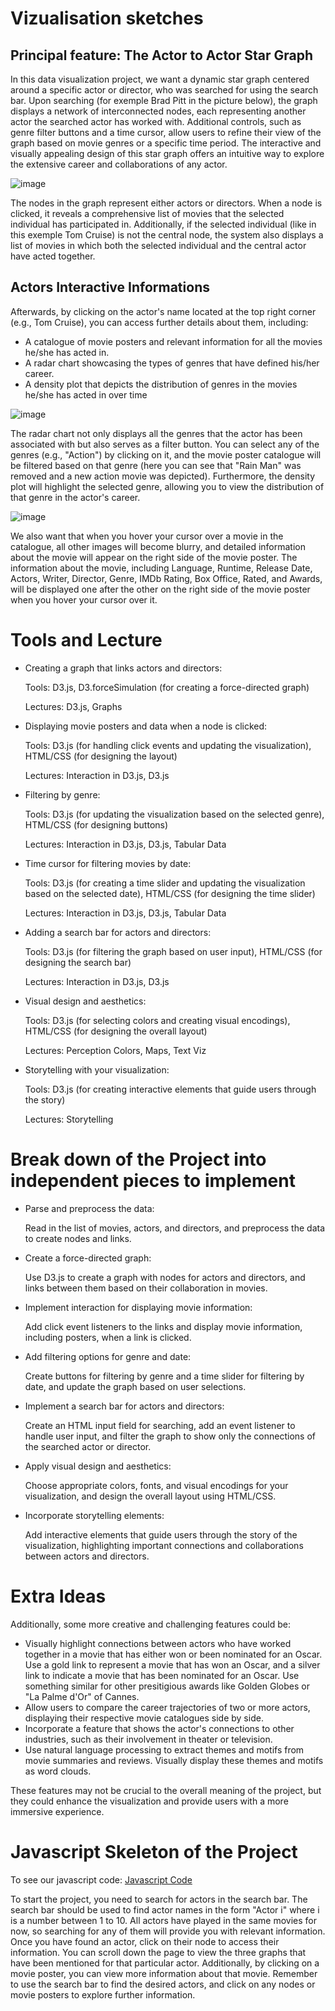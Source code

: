 # Vizualisation sketches
## Principal feature: The Actor to Actor Star Graph
In this data visualization project, we want a dynamic star graph centered around a specific actor or director, who was searched for using the search bar. 
Upon searching (for exemple Brad Pitt in the picture below), the graph displays a network of interconnected nodes, each representing another actor the searched actor has worked with. Additional controls, such as genre filter buttons and a time cursor, allow users to refine their view of the graph based on movie genres or a specific time period. The interactive and visually appealing design of this star graph offers an intuitive way to explore the extensive career and collaborations of any actor.

    
![image](https://user-images.githubusercontent.com/61150130/234244159-8c7fad11-1dda-4616-92a0-cc52cd813132.png)
    
The nodes in the graph represent either actors or directors. When a node is clicked, it reveals a comprehensive list of movies that the selected individual has participated in. Additionally, if the selected individual (like in this exemple Tom Cruise) is not the central node, the system also displays a list of movies in which both the selected individual and the central actor have acted together. 

## Actors Interactive Informations

Afterwards, by clicking on the actor's name located at the top right corner (e.g., Tom Cruise), you can access further details about them, including:

- A catalogue of movie posters and relevant information for all the movies he/she has acted in.
- A radar chart showcasing the types of genres that have defined his/her career.
- A density plot that depicts the distribution of genres in the movies he/she has acted in over time
    
![image](https://user-images.githubusercontent.com/61150130/234244230-2b6752bb-3a6f-49dc-9b45-fab073e90ebe.png)
   
The radar chart not only displays all the genres that the actor has been associated with but also serves as a filter button. You can select any of the genres (e.g., "Action") by clicking on it, and the movie poster catalogue will be filtered based on that genre (here you can see that "Rain Man" was removed and a new action movie was depicted). Furthermore, the density plot will highlight the selected genre, allowing you to view the distribution of that genre in the actor's career.
   
![image](https://user-images.githubusercontent.com/61150130/234244297-c293c240-cb87-4093-bcfc-81ba3674b629.png)
     
We also want that when you hover your cursor over a movie in the catalogue, all other images will become blurry, and detailed information about the movie will appear on the right side of the movie poster. The information about the movie, including Language, Runtime, Release Date, Actors, Writer, Director, Genre, IMDb Rating, Box Office, Rated, and Awards, will be displayed one after the other on the right side of the movie poster when you hover your cursor over it.

# Tools and Lecture 
- Creating a graph that links actors and directors:

    Tools: D3.js, D3.forceSimulation (for creating a force-directed graph)
    
    Lectures: D3.js, Graphs
  
- Displaying movie posters and data when a node is clicked:

    Tools: D3.js (for handling click events and updating the visualization), HTML/CSS (for designing the layout)
    
    Lectures: Interaction in D3.js, D3.js

- Filtering by genre:

    Tools: D3.js (for updating the visualization based on the selected genre), HTML/CSS (for designing buttons)
    
    Lectures: Interaction in D3.js, D3.js, Tabular Data

- Time cursor for filtering movies by date:

    Tools: D3.js (for creating a time slider and updating the visualization based on the selected date), HTML/CSS (for designing the time slider)
    
    Lectures: Interaction in D3.js, D3.js, Tabular Data

- Adding a search bar for actors and directors:

    Tools: D3.js (for filtering the graph based on user input), HTML/CSS (for designing the search bar)
    
    Lectures: Interaction in D3.js, D3.js

- Visual design and aesthetics:

    Tools: D3.js (for selecting colors and creating visual encodings), HTML/CSS (for designing the overall layout)
    
    Lectures: Perception Colors, Maps, Text Viz

- Storytelling with your visualization:

    Tools: D3.js (for creating interactive elements that guide users through the story)
    
    Lectures: Storytelling

# Break down of the Project into independent pieces to implement

- Parse and preprocess the data:

     Read in the list of movies, actors, and directors, and preprocess the data to create nodes and links.

- Create a force-directed graph:

     Use D3.js to create a graph with nodes for actors and directors, and links between them based on their collaboration in movies.

- Implement interaction for displaying movie information:

    Add click event listeners to the links and display movie information, including posters, when a link is clicked.

- Add filtering options for genre and date:

    Create buttons for filtering by genre and a time slider for filtering by date, and update the graph based on user selections.

- Implement a search bar for actors and directors:

    Create an HTML input field for searching, add an event listener to handle user input, and filter the graph to show only the connections of the searched actor or        director.

- Apply visual design and aesthetics:

    Choose appropriate colors, fonts, and visual encodings for your visualization, and design the overall layout using HTML/CSS.

- Incorporate storytelling elements:

    Add interactive elements that guide users through the story of the visualization, highlighting important connections and collaborations between actors and              directors.
    
 # Extra Ideas
 
Additionally, some more creative and challenging features could be:
  
- Visually highlight connections between actors who have worked together in a movie that has either won or been nominated for an Oscar.
Use a gold link to represent a movie that has won an Oscar, and a silver link to indicate a movie that has been nominated for an Oscar.
Use something similar for other presitigious awards like Golden Globes or "La Palme d'Or" of Cannes.
- Allow users to compare the career trajectories of two or more actors, displaying their respective movie catalogues side by side.
- Incorporate a feature that shows the actor's connections to other industries, such as their involvement in theater or television.
- Use natural language processing to extract themes and motifs from movie summaries and reviews.
Visually display these themes and motifs as word clouds.

These features may not be crucial to the overall meaning of the project, but they could enhance the visualization and provide users with a more immersive experience.

# Javascript Skeleton of the Project

To see our javascript code: [Javascript Code](https://github.com/com-480-data-visualization/project-2023-ak_team/blob/master/Milestone2_js)

To start the project, you need to search for actors in the search bar. The search bar should be used to find actor names in the form "Actor i" where i is a number between 1 to 10. All actors have played in the same movies for now, so searching for any of them will provide you with relevant information. Once you have found an actor, click on their node to access their information. You can scroll down the page to view the three graphs that have been mentioned for that particular actor. Additionally, by clicking on a movie poster, you can view more information about that movie. Remember to use the search bar to find the desired actors, and click on any nodes or movie posters to explore further information.
